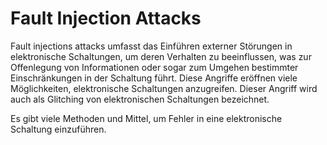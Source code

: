 # Fault Injection Attacks

Fault injections attacks umfasst das Einführen externer Störungen in elektronische Schaltungen, um deren Verhalten zu beeinflussen, was zur Offenlegung von Informationen oder sogar zum Umgehen bestimmter Einschränkungen in der Schaltung führt. Diese Angriffe eröffnen viele Möglichkeiten, elektronische Schaltungen anzugreifen. Dieser Angriff wird auch als Glitching von elektronischen Schaltungen bezeichnet.

Es gibt viele Methoden und Mittel, um Fehler in eine elektronische Schaltung einzuführen.
